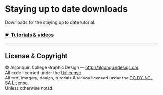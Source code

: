# Staying up to date downloads

Downloads for the staying up to date tutorial.

### [☛ Tutorials & videos](http://learn-the-web.algonquindesign.ca/topics/staying-up-to-date/)

---

## License & Copyright

© Algonquin College Graphic Design — <http://algonquindesign.ca/>.<br>
All code licensed under the [Unlicense](UNLICENSE).<br>
All text, imagery, design, tutorials & videos licensed under the [CC BY-NC-SA License](http://creativecommons.org/licenses/by-nc-sa/4.0/).<br>
Unless otherwise noted.
